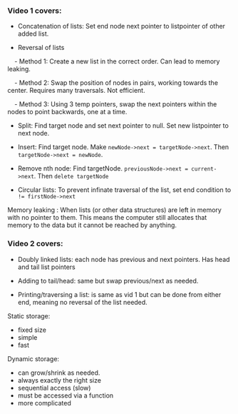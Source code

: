 ### Video 1 covers:
- Concatenation of lists: Set end node next pointer to listpointer of other added list.

- Reversal of lists

    - Method 1: Create a new list in the correct order. Can lead to memory leaking.

    - Method 2: Swap the position of nodes in pairs, working towards the center. Requires many traversals. Not efficient.

    - Method 3: Using 3 temp pointers, swap the next pointers within the nodes to point backwards, one at a time.

- Split: Find target node and set next pointer to null. Set new listpointer to next node.

- Insert: Find target node. Make `newNode->next = targetNode->next`. Then `targetNode->next = newNode`.

- Remove nth node: Find targetNode. `previousNode->next = current->next`. Then `delete targetNode`

- Circular lists: To prevent infinate traversal of the list, set end condition to `!= firstNode->next`

  
Memory leaking : When lists (or other data structures) are left in memory with no pointer to them. This means the computer still allocates that memory to the data but it cannot be reached by anything.

### Video 2 covers:

- Doubly linked lists: each node has previous and next pointers. Has head and tail list pointers

- Adding to tail/head: same but swap previous/next as needed.

- Printing/traversing a list: is same as vid 1 but can be done from either end, meaning no reversal of the list needed.

Static storage:
- fixed size
- simple
- fast

Dynamic storage:
- can grow/shrink as needed.
- always exactly the right size
- sequential access (slow)
- must be accessed via a function
- more complicated
